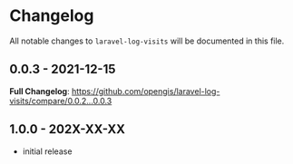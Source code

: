 # Changelog

All notable changes to `laravel-log-visits` will be documented in this file.

## 0.0.3 - 2021-12-15

**Full Changelog**: https://github.com/opengis/laravel-log-visits/compare/0.0.2...0.0.3

## 1.0.0 - 202X-XX-XX

- initial release
